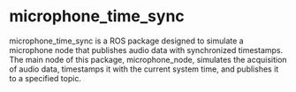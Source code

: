 # microphone_time_sync
microphone_time_sync is a ROS package designed to simulate a microphone node that publishes audio data with synchronized timestamps. The main node of this package, microphone_node, simulates the acquisition of audio data, timestamps it with the current system time, and publishes it to a specified topic.
